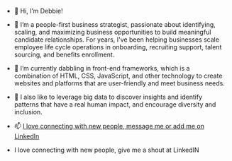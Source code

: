 - 👋 Hi, I’m Debbie!
- 👀 I’m a people-first business strategist, passionate about identifying, scaling, and maximizing business opportunities to build meaningful candidate relationships. For years, I've been helping businesses scale employee life cycle operations in onboarding, recruiting support, talent sourcing, and benefits enrollment.
- 🌱 I’m currently dabbling in front-end frameworks, which is a combination of HTML, CSS, JavaScript, and other technology to create websites and platforms that are user-friendly and meet business needs.
- 💞️ I also like to leverage big data to discover insights and identify patterns that have a real human impact, and encourage diversity and inclusion.
- 📫 [I love connecting with new people, message me or add me on LinkedIn](https://www.linkedin.com/in/debbieleiva/)

- I love connecting with new people, give me a shout at LinkedIN 

<!---
dleiva345/dleiva345 is a ✨ special ✨ repository because its `README.md` (this file) appears on your GitHub profile.
You can click the Preview link to take a look at your changes.
--->
